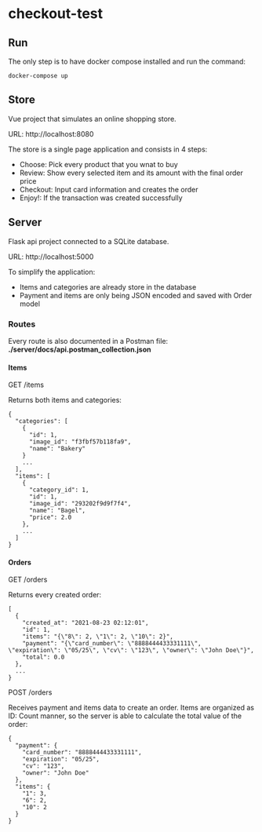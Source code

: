 # checkout-test

## Run
The only step is to have docker compose installed and run the command:
```
docker-compose up
```

## Store
Vue project that simulates an online shopping store.

URL: http://localhost:8080

The store is a single page application and consists in 4 steps:
- Choose: Pick every product that you wnat to buy
- Review: Show every selected item and its amount with the final order price
- Checkout: Input card information and creates the order
- Enjoy!: If the transaction was created successfully

## Server

Flask api project connected to a SQLite database.

URL: http://localhost:5000

To simplify the application:
- Items and categories are already store in the database
- Payment and items are only being JSON encoded and saved with Order model

### Routes

Every route is also documented in a Postman file: **./server/docs/api.postman_collection.json**

#### Items
GET /items

Returns both items and categories:
```
{
  "categories": [
    {
      "id": 1,
      "image_id": "f3fbf57b118fa9",
      "name": "Bakery"
    }
    ...
  ],
  "items": [
    {
      "category_id": 1,
      "id": 1,
      "image_id": "293202f9d9f7f4",
      "name": "Bagel",
      "price": 2.0
    },
    ...
  ]
}
```

#### Orders
GET /orders

Returns every created order:
```
[
  {
    "created_at": "2021-08-23 02:12:01",
    "id": 1,
    "items": "{\"8\": 2, \"1\": 2, \"10\": 2}",
    "payment": "{\"card_number\": \"8888444433331111\", \"expiration\": \"05/25\", \"cv\": \"123\", \"owner\": \"John Doe\"}",
    "total": 0.0
  },
  ...
}
```

POST /orders

Receives payment and items data to create an order. Items are organized as ID: Count manner, so the server is able to calculate the total value of the order:
```
{
  "payment": {
    "card_number": "8888444433331111",
    "expiration": "05/25",
    "cv": "123",
    "owner": "John Doe"
  },
  "items": {
    "1": 3,
    "6": 2,
    "10": 2
  }
}
```